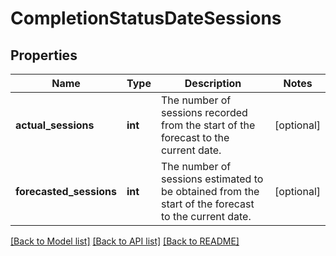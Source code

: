 # CompletionStatusDateSessions

## Properties
Name | Type | Description | Notes
------------ | ------------- | ------------- | -------------
**actual_sessions** | **int** | The number of sessions recorded from the start of the forecast to the current date. | [optional] 
**forecasted_sessions** | **int** | The number of sessions estimated to be obtained from the start of the forecast to the current date. | [optional] 

[[Back to Model list]](../README.md#documentation-for-models) [[Back to API list]](../README.md#documentation-for-api-endpoints) [[Back to README]](../README.md)

